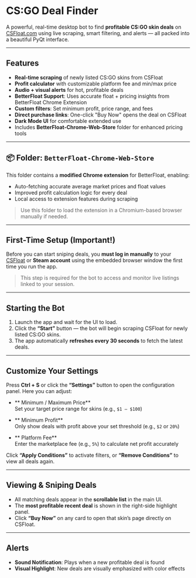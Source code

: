 # CS:GO Deal Finder 

A powerful, real-time desktop bot to find **profitable CS:GO skin deals** on [CSFloat.com](https://csfloat.com) using live scraping, smart filtering, and alerts — all packed into a beautiful PyQt interface.

---

##  Features

-  **Real-time scraping** of newly listed CS:GO skins from CSFloat
-  **Profit calculator** with customizable platform fee and min/max price
-  **Audio + visual alerts** for hot, profitable deals
-  **BetterFloat Support**: Uses accurate float + pricing insights from BetterFloat Chrome Extension
-  **Custom filters**: Set minimum profit, price range, and fees
-  **Direct purchase links**: One-click "Buy Now" opens the deal on CSFloat
-  **Dark Mode UI** for comfortable extended use
-  Includes **BetterFloat-Chrome-Web-Store** folder for enhanced pricing tools

---

## 📦 Folder: `BetterFloat-Chrome-Web-Store`

This folder contains a **modified Chrome extension** for BetterFloat, enabling:
- Auto-fetching accurate average market prices and float values
- Improved profit calculation logic for every deal
- Local access to extension features during scraping

> Use this folder to load the extension in a Chromium-based browser manually if needed.

---

##  First-Time Setup (Important!)

Before you can start sniping deals, you **must log in manually** to your [CSFloat](https://csfloat.com) or **Steam account** using the embedded browser window the first time you run the app.  
> This step is required for the bot to access and monitor live listings linked to your session.

---

##  Starting the Bot

1. Launch the app and wait for the UI to load.
2. Click the **“Start”** button — the bot will begin scraping CSFloat for newly listed CS:GO skins.
3. The app automatically **refreshes every 30 seconds** to fetch the latest deals.

---

##  Customize Your Settings

Press **Ctrl + S** or click the **“Settings”** button to open the configuration panel. Here you can adjust:

- ** Minimum / Maximum Price**  
  Set your target price range for skins (e.g., `$1 – $100`)

- ** Minimum Profit**  
  Only show deals with profit above your set threshold (e.g., `$2` or `20%`)

- ** Platform Fee**  
  Enter the marketplace fee (e.g., `5%`) to calculate net profit accurately

Click **“Apply Conditions”** to activate filters, or **“Remove Conditions”** to view all deals again.

---

##  Viewing & Sniping Deals

- All matching deals appear in the **scrollable list** in the main UI.
- The **most profitable recent deal** is shown in the right-side highlight panel.
- Click **“Buy Now”** on any card to open that skin’s page directly on CSFloat.

---

##  Alerts

-  **Sound Notification**: Plays when a new profitable deal is found
-  **Visual Highlight**: New deals are visually emphasized with color effects



